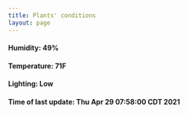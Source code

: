 ```yaml
---
title: Plants' conditions
layout: page
---
```



#### Humidity: 49%
#### Temperature: 71F
#### Lighting: Low
#### Time of last update: Thu Apr 29 07:58:00 CDT 2021
